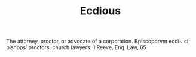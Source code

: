 ---
title: Ecdious
letter: E
permalink: "/definitions/bld-ecdious.html"
body: The attorney, proctor, or advocate of a corporation. Bpiscoporvm ecdi~ ci; bishops’
  proctors; church lawyers. 1 Reeve, Eng. Law, 65
published_at: '2018-07-07'
source: Black's Law Dictionary 2nd Ed (1910)
layout: post
---
